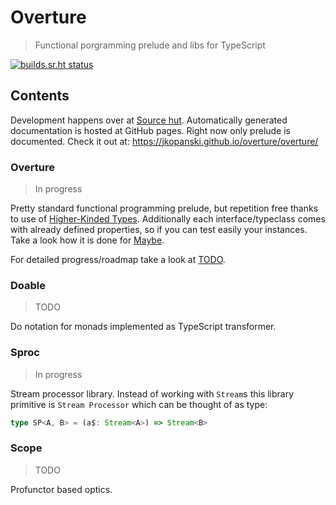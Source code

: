 # Overture

> Functional porgramming prelude and libs for TypeScript

[![builds.sr.ht status](https://builds.sr.ht/~madnat/overture.svg)](https://builds.sr.ht/~madnat/overture?)

## Contents

Development happens over at [Source hut](https://git.sr.ht/~madnat/overture).
Automatically generated documentation is hosted at GitHub pages.
Right now only prelude is documented.
Check it out at: https://jkopanski.github.io/overture/overture/

### Overture

> In progress

Pretty standard functional programming prelude,
but repetition free thanks to use of [Higher-Kinded Types](https://github.com/strax/tshkt).
Additionally each interface/typeclass comes with already defined properties,
so if you can test easily your instances.
Take a look how it is done for [Maybe](https://git.sr.ht/~madnat/overture/tree/master/packages/overture/src/data/maybe/test.ts).

For detailed progress/roadmap take a look at [TODO](https://git.sr.ht/~madnat/overture/tree/master/TODO.org).

### Doable

> TODO

Do notation for monads implemented as TypeScript transformer.

### Sproc

> In progress

Stream processor library.
Instead of working with `Stream`s this library primitive is
`Stream Processor` which can be thought of as type:
```typescript
type SP<A, B> = (a$: Stream<A>) => Stream<B>
```

### Scope

> TODO

Profunctor based optics.

